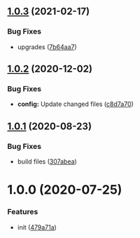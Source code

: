 ## [1.0.3](https://github.com/dword-design/vuex-entities-plugin-initial-data/compare/v1.0.2...v1.0.3) (2021-02-17)


### Bug Fixes

* upgrades ([7b64aa7](https://github.com/dword-design/vuex-entities-plugin-initial-data/commit/7b64aa7d9ab8855677bb6842ad0b270b50a4e7f2))

## [1.0.2](https://github.com/dword-design/vuex-entities-plugin-initial-data/compare/v1.0.1...v1.0.2) (2020-12-02)


### Bug Fixes

* **config:** Update changed files ([c8d7a70](https://github.com/dword-design/vuex-entities-plugin-initial-data/commit/c8d7a708547b434416c08d8120fa4cb360cf5543))

## [1.0.1](https://github.com/dword-design/vuex-entities-plugin-initial-data/compare/v1.0.0...v1.0.1) (2020-08-23)


### Bug Fixes

* build files ([307abea](https://github.com/dword-design/vuex-entities-plugin-initial-data/commit/307abea8cb5034f9897c2a4ac76813063a3da650))

# 1.0.0 (2020-07-25)


### Features

* init ([479a71a](https://github.com/dword-design/vuex-entities-plugin-initial-data/commit/479a71a17dc4765eba1c514978a09ecda1b41a26))
